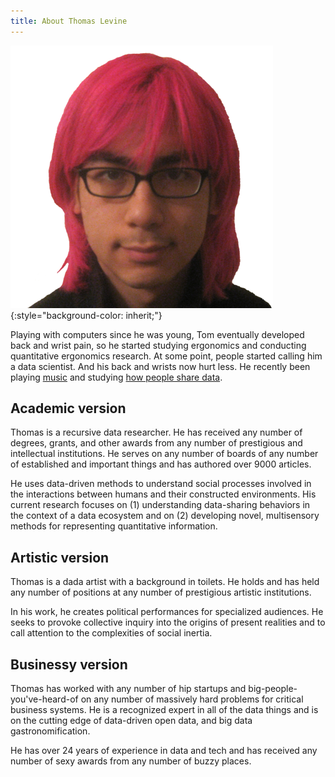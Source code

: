 ```yaml
---
title: About Thomas Levine
---
```

![A picture of Tom from when he had pink hair](/img/me-420.png){:style="background-color: inherit;"}

Playing with computers since he was young, Tom eventually developed back and
wrist pain, so he started studying ergonomics and conducting quantitative
ergonomics research. At some point, people started calling him a data scientist.
And his back and wrists now hurt less. He recently been
playing [music](http://csvsoundsystem.com) and
studying [how people share data](/open-data).

<!--
Other possibilities

* fitting his life into a suitcase
* toilets

-->

## Academic version
Thomas is a recursive data researcher.
He has received any number of degrees, grants, and other awards
from any number of prestigious and intellectual institutions.
He serves on any number of boards of any number of established
and important things and has authored over 9000 articles.

He uses data-driven methods to understand social processes involved
in the interactions between humans and their constructed environments.
His current research focuses on (1) understanding data-sharing
behaviors in the context of a data ecosystem and on (2) developing
novel, multisensory methods for representing quantitative information.

## Artistic version
Thomas is a dada artist with a background in toilets.
He holds and has held any number of positions at
any number of prestigious artistic institutions.

In his work, he creates political performances for specialized audiences.
He seeks to provoke collective inquiry into the origins of present realities
and to call attention to the complexities of social inertia.

## Businessy version
Thomas has worked with any number of hip startups and
big-people-you've-heard-of on any number of massively hard problems for
critical business systems. He is a recognized expert in all of the data
things and is on the cutting edge of data-driven open data, and big data
gastronomification.

He has over 24 years of experience in data and tech and has received
any number of sexy awards from any number of buzzy places.
